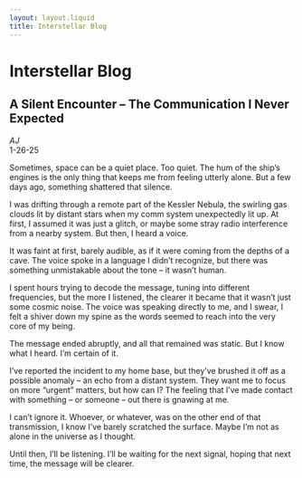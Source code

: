 ```yaml
---
layout: layout.liquid
title: Interstellar Blog
---
```


# <strong>Interstellar Blog</strong>

<!-- ChatGPT - original prompt for about page: Hello, I am creating a blog website for a lone female human interstellar explorer named AJ who is traveling through space and writing about her adventures along the way. Can you please start by creating an "about page" description about the explorer? -->

<!-- ChatGPT - follow up prompt to generate the two blog posts: Can you now please generate two blog posts, including titles, about her adventures in January, 2025? -->

## A Silent Encounter – The Communication I Never Expected
<address class="author">AJ</address>
<time class="post-date" datetime="1-26-25">1-26-25</time>

Sometimes, space can be a quiet place. Too quiet. The hum of the ship’s engines is the only thing that keeps me from feeling utterly alone. But a few days ago, something shattered that silence.

I was drifting through a remote part of the Kessler Nebula, the swirling gas clouds lit by distant stars when my comm system unexpectedly lit up. At first, I assumed it was just a glitch, or maybe some stray radio interference from a nearby system. But then, I heard a voice.

It was faint at first, barely audible, as if it were coming from the depths of a cave. The voice spoke in a language I didn’t recognize, but there was something unmistakable about the tone – it wasn’t human.

I spent hours trying to decode the message, tuning into different frequencies, but the more I listened, the clearer it became that it wasn’t just some cosmic noise. The voice was speaking directly to me, and I swear, I felt a shiver down my spine as the words seemed to reach into the very core of my being.

The message ended abruptly, and all that remained was static. But I know what I heard. I’m certain of it.

I’ve reported the incident to my home base, but they’ve brushed it off as a possible anomaly – an echo from a distant system. They want me to focus on more “urgent” matters, but how can I? The feeling that I’ve made contact with something – or someone – out there is gnawing at me.

I can’t ignore it. Whoever, or whatever, was on the other end of that transmission, I know I’ve barely scratched the surface. Maybe I’m not as alone in the universe as I thought.

Until then, I’ll be listening. I’ll be waiting for the next signal, hoping that next time, the message will be clearer.